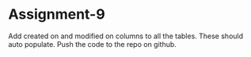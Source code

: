 # Assignment-9

	
Add created on and modified on columns to all the tables. These should auto populate. Push the code to the repo on github.